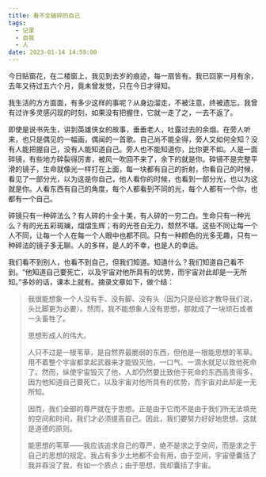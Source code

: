 ```yaml
---
title: 看不全破碎的自己
tags:
  - 记录
  - 自我
  - 人
date: 2023-01-14 14:59:00
---
```


今日贴窗花，在二楼窗上，我见到去岁的痕迹，每一扇皆有。我已回家一月有余，去年又待过五六个月，竟未曾发觉，只在今日才得知。

我生活的方方面面，有多少这样的事呢？从身边溜走，不被注意，终被遗忘。我曾有过许多灵感闪现的时刻，如果没有把握住，它就一走了之，一去不返了。

即使是说书先生，讲到英雄侠女的故事，垂垂老人，吐露过去的余烟。在旁人听来，也只是偶见的一幅画，偶闻的一首歌。自己尚不能全得，旁人又如何全知？没有人能把握自己，没有人能知道自己。旁人也不能知道你，比你更不如。人是一面碎镜，有些地方碎裂得厉害，被风一吹回不来了，余下的就是你。碎镜不是完整平滑的镜子，生命就像光一样打在上面，每一块都有自己的折射，你看自己的时候，看见了一部分光，以为这是你自己，他人看你的时候，也看到一部分光，也以为这就是你。人看东西有自己的角度，每个人都看到不同的光，每个人都有一个你，也都有一个自己。

<!--more-->

碎镜只有一种碎法么？有人碎的十全十美，有人碎的一穷二白。生命只有一种光么？有的光五彩斑斓，熠熠生辉；有的光苍白无力，颓然不堪。这些不同让每一个人不同，让每一个人在每一个人眼中也都不同。只有一种颜色的光多无趣，只有一种碎法的镜子多无聊。人的多样，是人的不幸，也是人的幸运。

我们看不到别人，也看不到自己，但我们知道。知道什么？我们知道自己看不到。“他知道自己要死亡，以及宇宙对他所具有的优势，而宇宙对此却是一无所知。”多妙的话，课本上就有。摘录文章如下，做个结：

> 我很能想象一个人没有手、没有脚、没有头（因为只是经验才教导我们说，头比脚更为必要）。然而，我不能想象人没有思想，那就成了一块顽石或者一头畜牲了。
>
> 思想形成人的伟大。
>
> 人只不过是一根苇草，是自然界最脆弱的东西，但他是一根能思想的苇草。用不着整个宇宙都拿起武器来才能毁灭他，一口气、一滴水就足以致他死命了。然而，纵使宇宙毁灭了他，人却仍然要比致他于死命的东西高贵得多，因为他知道自己要死亡，以及宇宙对他所具有的优势，而宇宙对此却是一无所知。
>
> 因而，我们全部的尊严就在于思想。正是由于它而不是由于我们所无法填充的空间和时间，我们才必须提高自己。因此，我们要努力好好地思想。这就是道德的原则。
>
> 能思想的苇草——我应该追求自己的尊严，绝不是求之于空间，而是求之于自己的思想的规定。我占有多少土地都不会有用，由于空间，宇宙便囊括了我并吞没了我，有如一个质点；由于思想，我却囊括了宇宙。
